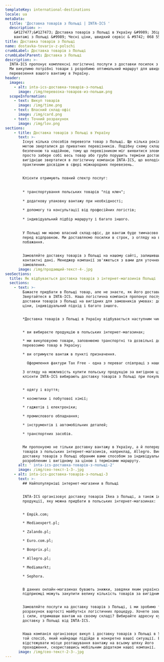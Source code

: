 ```yaml
---
templateKey: international-destinations
locale: ua
metaData:
  title: 'Доставка товарів з Польщі | INTA-ICS '
  description: >-
    &#127477;&#127473; Доставка товарів з Польщі в Україну &#9989; Збірні
    вантажі з Польщі &#9989; Чесні ціни, швидкий сервіс & #9742; 068 5555 999
title: Доставка товарів з Польщі
name: dostavka-tovariv-z-polschi
crumbLabel: Доставка товарів з Польщі
crumbLabelParent: Доставка з Польщі
description: >-
  INTA-ICS пропонує комплексні логістичні послуги з доставки посилок з Польщі.
  Ми викупимо потрібні товари і розробимо оптимальний маршрут для швидкого
  перевезення вашого вантажу в Україну.
header:
  images:
    - alt: inta-ics-доставка-товарів-з-польщі
      image: /img/перевозка-товаров-из-польши.png
  scopeInformation:
    - text: Викуп товарів
      image: /img/time.png
    - text: Власний склад-офіс
      image: /img/card.png
    - text: Точний розрахунок
      image: /img/lov.png
sections:
    - title: Доставка товарів з Польщі в Україну
      text: >-
        Існує кілька способів перевезти товар з Польщі. Ще кілька років тому з цією
        метою зверталися до приватних перевізників. Подібну схему складно назвати
        безпечною та надійною, тому що перевізником міг виявитися зловмисник, який
        просто забере собі весь товар або грубо порушить терміни доставки. Сьогодні
        вигідніше звертатися в логістичну компанію INTA-ICS, що володіє багаторічним
        практичним досвідом в сфері міжнародних перевезень.
    
    
        Клієнти отримують повний спектр послуг:
    
    
        * транспортування польських товарів "під ключ";
    
        * додаткову упаковку вантажу при необхідності;
    
        * допомогу та консультації від професійних логістів;
    
        * індивідуальний підбір маршруту і багато іншого.
    
    
        У Польщі ми маємо власний склад-офіс, де вантаж буде тимчасово зберігатися
        перед відправкою. Ми доставляємо посилки в строк, з огляду на ваші вимоги і
        побажання.
    
    
        Замовляйте доставку товарів з Польщі на нашому сайті, залишивши свої
        контактні дані. Менеджер компанії зв'яжеться з вами для уточнення деталей
        замовлення.
      image: /img/продающий-текст-4-.jpg
seoSections:
  title: Як відбувається доставка товарів з інтернет-магазинів Польщі
  sections:
    - text: >-
        Бажаєте придбати в Польщі товар, але не знаєте, як його доставити?
        Звертайтеся в INTA-ICS. Наша логістична компанія пропонує послуги з
        доставки товарів з Польщі на вигідних для замовників умовах: доступні
        ціни, індивідуальний підхід і багато іншого.


        *Доставка товарів з Польщі в Україну відбувається наступним чином:*


        * ви вибираєте продукцію в польських інтернет-магазинах;

        * ми викуповуємо товари, заповнюємо транспортні та дозвільні документи,
        перевозимо товар в Україну;

        * ви отримуєте вантаж в пункті призначення.

          Оформлення фактури Tax Free - одна з переваг співпраці з нашою компанією. На кожен куплений польський товар нараховується податок VAT (ПДВ) в розмірі від 5 до 23%. Однак податкові зобов'язання нараховуються тільки всередині країни. Тобто при доставці товарів з Польщі оптом клієнти можуть істотно заощадити,  так як мають право на повернення податку.

        З огляду на можливість купити польську продукцію за вигідною ціною,
        клієнти INTA-ICS вибирають доставку товарів з Польщі при покупці:


        * одягу і взуття;

        * косметики і побутової хімії;

        * гаджетів і електроніки;

        * промислового обладнання;

        * інструментів і автомобільних деталей;

        * транспортних засобів.


        Ми пропонуємо не тільки доставку вантажу в Україну, а й попередній викуп
        товарів з польських інтернет-магазинів, наприклад, Allegro. Виконуємо
        доставку товарів з Польщі обраним вами способом за індивідуально
        розробленим і вигідному за ціною і термінами маршруту.
      alt: ' inta-ics-доставка-товарів-з-польщі-2'
      image: /img/сео-текст-1-3-.jpg
    - alt: inta-ics-доставка-товарів-з-польщі-3
      text: >-
        ## Найпопулярніші інтернет-магазини в Польщі


        INTA-ICS організовує доставку товарів Ikea з Польщі, а також іншої
        продукції, яку можна придбати в польських інтернет-магазинах:


        * Empik.com;

        * Mediaexpert.pl;

        * Zalando.pl;

        * Euro.com.pl;

        * Bonprix.pl;

        * Allegro.pl;

        * Mediamarkt;

        * Sephora.


        В данних онлайн-магазинах бувають знижки, завдяки яким українські
        підприємці можуть закупити велику кількість товарів за вигідними цінами.


        Замовляйте послуги на доставку товарів з Польщі, і ми зробимо точний
        розрахунок вартості майбутніх логістичних процедур. Хочете заощадити час
        і сили, отримавши вантаж на своєму складі? Вибирайте адресну кур'єрську
        доставку з Польщі від INTA-ICS.


        Наша компанія організовує викуп і доставку товарів з Польщі в Україну у
        той спосіб, який найкраще підійде в конкретно вашої ситуації. Ви зможете
        відстежувати місце розташування вантажу на всьому шляху його
        проходження, скориставшись мобільним додатком нашої компанії.
      image: /img/сео-текст-2-3-.jpg
---
```

